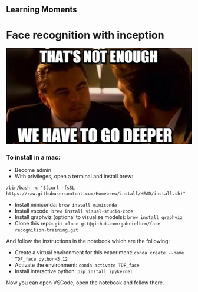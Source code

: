 
## Learning Moments
# Face recognition with inception

![Inception](meme.png)

### To install in a mac:

* Become admin
* With privileges, open a terminal and install brew: 
```
/bin/bash -c "$(curl -fsSL https://raw.githubusercontent.com/Homebrew/install/HEAD/install.sh)"
```
* Install miniconda: `brew install miniconda`
* Install vscode: `brew install visual-studio-code`
* Install graphviz (optional to visualise models): `brew install graphviz`
* Clone this repo: `git clone git@github.com:gabrielbcn/face-recognition-training.git`

And follow the instructions in the notebook which are the following:

* Create a virtual environment for this experiment: `conda create --name TDF_face python=3.12`
* Activate the environment: `conda activate TDF_face`
* Install interactive python: `pip install ipykernel`

Now you can open VSCode, open the notebook and follow there.
